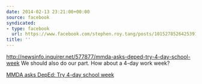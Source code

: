 ```yaml
---
date: 2014-02-13 23:21:00+00:00
source: facebook
syndicated:
- type: facebook
  url: https://www.facebook.com/stephen.roy.tang/posts/10152785264253912
title: ''
---
```


http://newsinfo.inquirer.net/577877/mmda-asks-deped-try-4-day-school-week We should also do our part. How about a 4-day work week? 

[MMDA asks DepEd: Try 4-day school week](http://newsinfo.inquirer.net/577877/mmda-asks-deped-try-4-day-school-week)